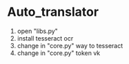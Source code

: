 # Auto_translator

1) open "libs.py"
2) install tesseract ocr
3) change in "core.py" way to tesseract
4) change in "core.py" token vk
